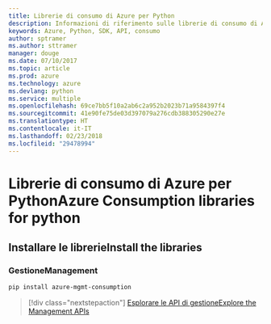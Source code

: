 ```yaml
---
title: Librerie di consumo di Azure per Python
description: Informazioni di riferimento sulle librerie di consumo di Azure per Python
keywords: Azure, Python, SDK, API, consumo
author: sptramer
ms.author: sttramer
manager: douge
ms.date: 07/10/2017
ms.topic: article
ms.prod: azure
ms.technology: azure
ms.devlang: python
ms.service: multiple
ms.openlocfilehash: 69ce7bb5f10a2ab6c2a952b2023b71a9584397f4
ms.sourcegitcommit: 41e90fe75de03d397079a276cdb388305290e27e
ms.translationtype: HT
ms.contentlocale: it-IT
ms.lasthandoff: 02/23/2018
ms.locfileid: "29478994"
---
```

# <a name="azure-consumption-libraries-for-python"></a><span data-ttu-id="2a4ee-104">Librerie di consumo di Azure per Python</span><span class="sxs-lookup"><span data-stu-id="2a4ee-104">Azure Consumption libraries for python</span></span>

## <a name="install-the-libraries"></a><span data-ttu-id="2a4ee-105">Installare le librerie</span><span class="sxs-lookup"><span data-stu-id="2a4ee-105">Install the libraries</span></span>


### <a name="management"></a><span data-ttu-id="2a4ee-106">Gestione</span><span class="sxs-lookup"><span data-stu-id="2a4ee-106">Management</span></span>

```bash
pip install azure-mgmt-consumption
```
> [!div class="nextstepaction"]
> [<span data-ttu-id="2a4ee-107">Esplorare le API di gestione</span><span class="sxs-lookup"><span data-stu-id="2a4ee-107">Explore the Management APIs</span></span>](/python/api/overview/azure/consumption/management)